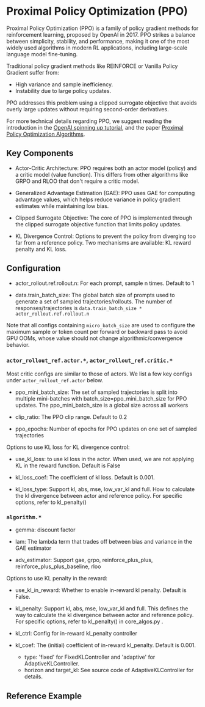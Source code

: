 # Proximal Policy Optimization (PPO)

Proximal Policy Optimization (PPO) is a family of policy gradient methods for reinforcement learning, proposed by OpenAI in 2017. PPO strikes a balance between simplicity, stability, and performance, making it one of the most widely used algorithms in modern RL applications, including large-scale language model fine-tuning.

Traditional policy gradient methods like REINFORCE or Vanilla Policy Gradient suffer from:

- High variance and sample inefficiency.
- Instability due to large policy updates.

PPO addresses this problem using a clipped surrogate objective that avoids overly large updates without requiring second-order derivatives.

For more technical details regarding PPO, we suggest reading the introduction in the [OpenAI spinning up tutorial](https://spinningup.openai.com/en/latest/algorithms/ppo.html), and the paper [Proximal Policy Optimization Algorithms](https://arxiv.org/abs/1707.06347).

## Key Components

- Actor-Critic Architecture: PPO requires both an actor model (policy) and a critic model (value function). This differs from other algorithms like GRPO and RLOO that don't require a critic model.

- Generalized Advantage Estimation (GAE): PPO uses GAE for computing advantage values, which helps reduce variance in policy gradient estimates while maintaining low bias.

- Clipped Surrogate Objective: The core of PPO is implemented through the clipped surrogate objective function that limits policy updates.

- KL Divergence Control: Options to prevent the policy from diverging too far from a reference policy. Two mechanisms are available: KL reward penalty and KL loss.

## Configuration

- actor_rollout.ref.rollout.n: For each prompt, sample n times. Default to 1

- data.train_batch_size: The global batch size of prompts used to generate a set of sampled trajectories/rollouts. The number of responses/trajectories is `data.train_batch_size * actor_rollout.ref.rollout.n`

Note that all configs containing `micro_batch_size` are used to configure the maximum sample or token count per forward or backward pass to avoid GPU OOMs, whose value should not change algorithmic/convergence behavior.

### `actor_rollout_ref.actor.*`, `actor_rollout_ref.critic.*`

Most critic configs are similar to those of actors. We list a few key configs under `actor_rollout_ref.actor` below. 

- ppo_mini_batch_size: The set of sampled trajectories is split into multiple mini-batches with batch_size=ppo_mini_batch_size for PPO updates. The ppo_mini_batch_size is a global size across all workers

- clip_ratio: The PPO clip range. Default to 0.2

- ppo_epochs: Number of epochs for PPO updates on one set of sampled trajectories

Options to use KL loss for KL divergence control: 

- use_kl_loss: to use kl loss in the actor. When used, we are not applying KL in the reward function. Default is False

- kl_loss_coef: The coefficient of kl loss. Default is 0.001.

- kl_loss_type: Support kl, abs, mse, low_var_kl and full. How to calculate the kl divergence between actor and reference policy. For specific options, refer to kl_penalty()

### `algorithm.*`

- gemma: discount factor

- lam: The lambda term that trades off between bias and variance in the GAE estimator

- adv_estimator: Support gae, grpo, reinforce_plus_plus, reinforce_plus_plus_baseline, rloo

Options to use KL penalty in the reward:

- use_kl_in_reward: Whether to enable in-reward kl penalty. Default is False.

- kl_penalty: Support kl, abs, mse, low_var_kl and full. This defines the way to calculate the kl divergence between actor and reference policy. For specific options, refer to kl_penalty() in core_algos.py .

- kl_ctrl: Config for in-reward kl_penalty controller

- kl_coef: The (initial) coefficient of in-reward kl_penalty. Default is 0.001.
  - type: 'fixed' for FixedKLController and 'adaptive' for AdaptiveKLController.
  - horizon and target_kl: See source code of AdaptiveKLController for details.








## Reference Example

